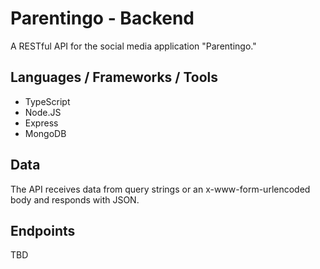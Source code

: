 # Parentingo - Backend
A RESTful API for the social media application "Parentingo." 

## Languages / Frameworks / Tools
* TypeScript
* Node.JS
* Express
* MongoDB

## Data
The API receives data from query strings or an x-www-form-urlencoded body and responds with JSON.

## Endpoints
TBD
